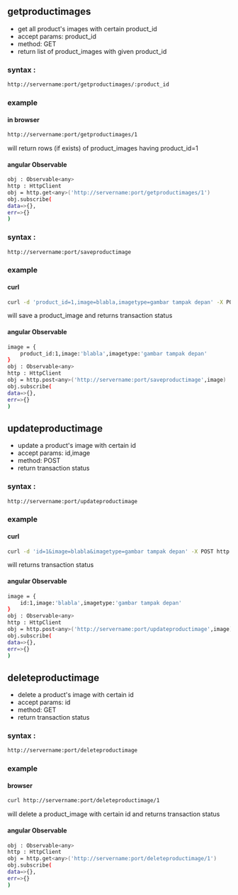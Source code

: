 

## getproductimages

  - get all product's images with certain product_id 
  - accept params: product_id
  - method: GET
  - return list of product_images with given product_id

### syntax : 

```sh
http://servername:port/getproductimages/:product_id
```
### example

####  in browser
```sh
http://servername:port/getproductimages/1

```
will return rows (if exists) of product_images having product_id=1

#### angular Observable

```sh
obj : Observable<any>
http : HttpClient
obj = http.get<any>('http://servername:port/getproductimages/1')
obj.subscribe(
data=>{},
err=>{}
)
```



### syntax : 

```sh
http://servername:port/saveproductimage
```
### example

####  curl
```sh
curl -d 'product_id=1,image=blabla,imagetype=gambar tampak depan' -X POST http://servername:port/saveproductimage

```
will save a product_image and returns transaction status

#### angular Observable

```sh
image = {
    product_id:1,image:'blabla',imagetype:'gambar tampak depan'
}
obj : Observable<any>
http : HttpClient
obj = http.post<any>('http://servername:port/saveproductimage',image)
obj.subscribe(
data=>{},
err=>{}
)
```


## updateproductimage

  - update a product's image with certain id 
  - accept params: id,image
  - method: POST
  - return transaction status

### syntax : 

```sh
http://servername:port/updateproductimage
```
### example

####  curl
```sh
curl -d 'id=1&image=blabla&imagetype=gambar tampak depan' -X POST http://servername:port/updateproductimage

```
will returns transaction status

#### angular Observable

```sh
image = {
    id:1,image:'blabla',imagetype:'gambar tampak depan'
}
obj : Observable<any>
http : HttpClient
obj = http.post<any>('http://servername:port/updateproductimage',image)
obj.subscribe(
data=>{},
err=>{}
)
```




## deleteproductimage

  - delete a product's image with certain id 
  - accept params: id
  - method: GET
  - return transaction status

### syntax : 

```sh
http://servername:port/deleteproductimage
```
### example

####  browser
```sh
curl http://servername:port/deleteproductimage/1

```
will delete a product_image with certain id and returns transaction status

#### angular Observable

```sh
obj : Observable<any>
http : HttpClient
obj = http.get<any>('http://servername:port/deleteproductimage/1')
obj.subscribe(
data=>{},
err=>{}
)
```

